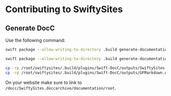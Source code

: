 # Contributing to SwiftySites

## Generate DocC

Use the following command:

```sh
swift package --allow-writing-to-directory .build generate-documentation --target SwiftySites --disable-indexing --transform-for-static-hosting --hosting-base-path SwiftySites.doccarchive

swift package --allow-writing-to-directory .build generate-documentation  --target GFMarkdown --disable-indexing --transform-for-static-hosting --hosting-base-path GFMarkdown.doccarchive

cp -rp /root/swiftysites/.build/plugins/Swift-DocC/outputs/SwiftySites.doccarchive $STATIC_WEBSITE_ROOT
cp -rp /root/swiftysites/.build/plugins/Swift-DocC/outputs/GFMarkdown.doccarchive $STATIC_WEBSITE_ROOT
```

On your website make sure to link to `/docc/SwiftySites.doccarchive/documentation/root`.
